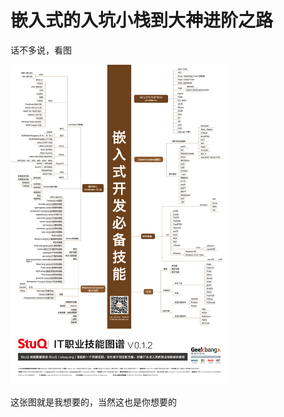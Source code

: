 # 嵌入式的入坑小栈到大神进阶之路

话不多说，看图

<img src="https://raw.githubusercontent.com/Tschome/image/main/img/EmbeddedEngineer.png" style="zoom: 50%;" />

这张图就是我想要的，当然这也是你想要的

